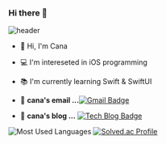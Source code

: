 ### Hi there 👋
![header](https://capsule-render.vercel.app/api?type=rounded&color=4D75DB&section=header&text=Cana's%20github&fontColor=ffffff)

- 👋   Hi, I'm Cana
- 💻   I'm intereseted in iOS programming
- 📚   I'm currently learning Swift & SwiftUI

- 📮  **cana's email ...**[![Gmail Badge](https://img.shields.io/badge/Gmail-d14836?style=flat-square&logo=Gmail&logoColor=white&link=mailto:absolute0017@gmail.com)](mailto:absolute0017@gmail.com)

- 📒  **cana's blog ...** [![Tech Blog Badge](http://img.shields.io/badge/-Tech%20blog-black?style=flat-square&logo=blogger&logoColor=white&link=https://cana17.tistory.com/)](https://cana17.tistory.com/)

![Most Used Languages](https://github-readme-stats.vercel.app/api?username=woojinchoi17&count_private=true)
[![Solved.ac Profile](http://mazassumnida.wtf/api/v2/generate_badge?boj=monetary)](https://solved.ac/monetary/)

<!--
**woojinchoi17/woojinchoi17** is a ✨ _special_ ✨ repository because its `README.md` (this file) appears on your GitHub profile.

Here are some ideas to get you started:

- 🔭 I’m currently working on ...
- 🌱 I’m currently learning ...
- 👯 I’m looking to collaborate on ...
- 🤔 I’m looking for help with ...
- 💬 Ask me about ...
- 📫 How to reach me: ...
- 😄 Pronouns: ...
- ⚡ Fun fact: ...
-->
